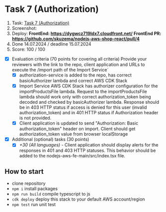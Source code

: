 # Task 7 (Authorization)

1. Task: [Task 7 (Authorization)](https://github.com/rolling-scopes-school/aws/blob/main/aws-developer/07_authorization/task.md)
2. Screenshot:
3. Deploy:
   **FrontEnd: https://dygwcz719ldx7.cloudfront.net/**
   **FrontEnd PR: https://github.com/skuzema/nodejs-aws-shop-react/pull/4**
4. Done 14.07.2024 / deadline 15.07.2024
5. Score: 100 / 100

- [x] Evaluation criteria (70 points for covering all criteria)
      Provide your reviewers with the link to the repo, client application and URLs to execute the /import path of the Import Service`
  - [x] authorization-service is added to the repo, has correct basicAuthorizer lambda and correct AWS CDK Stack
  - [x] Import Service AWS CDK Stack has authorizer configuration for the importProductsFile lambda. Request to the importProductsFile lambda should work only with correct authorization_token being decoded and checked by basicAuthorizer lambda. Response should be in 403 HTTP status if access is denied for this user (invalid authorization_token) and in 401 HTTP status if Authorization header is not provided.
  - [x] Client application is updated to send "Authorization: Basic authorization_token" header on import. Client should get authorization_token value from browser localStorage
- [x] Additional (optional) tasks (30 points)
  - [x] _+30 (All languages)_ - Client application should display alerts for the responses in 401 and 403 HTTP statuses. This behavior should be added to the nodejs-aws-fe-main/src/index.tsx file.

## How to start

- clone repository
- `npm i` install packages
- `npm run build` compile typescript to js
- `cdk deploy` deploy this stack to your default AWS account/region
- `npm test` run unit test
